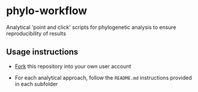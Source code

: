 # phylo-workflow

Analytical 'point and click' scripts for phylogenetic analysis to ensure reproducibility of results

## Usage instructions

- [Fork](https://github.com/smithlabdurham/phylo-workflow/fork) this repository
  into your own user account

- For each analytical approach, follow the `README.md` instructions provided
  in each subfolder
